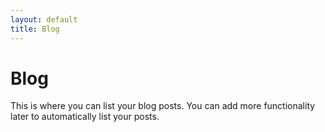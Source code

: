 ```yaml
---
layout: default
title: Blog
---
```


# Blog

This is where you can list your blog posts. You can add more functionality later to automatically list your posts.
